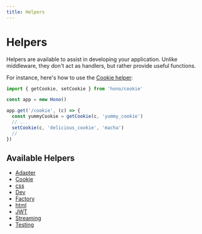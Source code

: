 ```yaml
---
title: Helpers
---
```


# Helpers

Helpers are available to assist in developing your application. Unlike middleware, they don't act as handlers, but rather provide useful functions.

For instance, here's how to use the [Cookie helper](/helpers/cookie):

```ts
import { getCookie, setCookie } from 'hono/cookie'

const app = new Hono()

app.get('/cookie', (c) => {
  const yummyCookie = getCookie(c, 'yummy_cookie')
  // ...
  setCookie(c, 'delicious_cookie', 'macha')
  //
})
```

## Available Helpers

- [Adapter](/helpers/adapter)
- [Cookie](/helpers/cookie)
- [css](/helpers/css)
- [Dev](/helpers/dev)
- [Factory](/helpers/factory)
- [html](/helpers/html)
- [JWT](/helpers/jwt)
- [Streaming](/helpers/streaming)
- [Testing](/helpers/testing)
